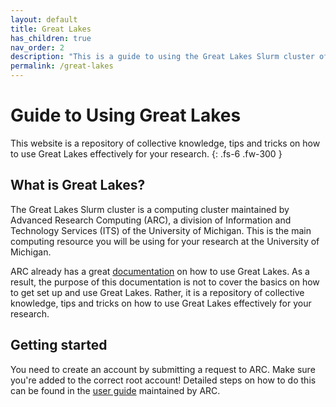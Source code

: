 ```yaml
---
layout: default
title: Great Lakes
has_children: true
nav_order: 2
description: "This is a guide to using the Great Lakes Slurm cluster of the University of Michigan."
permalink: /great-lakes
---
```

# Guide to Using Great Lakes
This website is a repository of collective knowledge, tips and tricks on how to use Great Lakes effectively for your research.
{: .fs-6 .fw-300 }

## What is Great Lakes?
The Great Lakes Slurm cluster is a computing cluster maintained by Advanced Research Computing (ARC), a division of Information and Technology Services (ITS) of the University of Michigan. This is the main computing resource you will be using for your research at the University of Michigan.

ARC already has a great [documentation](https://arc.umich.edu/greatlakes/) on how to use Great Lakes. As a result, the purpose of this documentation is not to cover the basics on how to get set up and use Great Lakes. Rather, it is a repository of collective knowledge, tips and tricks on how to use Great Lakes effectively for your research.

## Getting started
You need to create an account by submitting a request to ARC. Make sure you're added to the correct root account! Detailed steps on how to do this can be found in the [user guide](https://arc.umich.edu/greatlakes/user-guide/) maintained by ARC.
